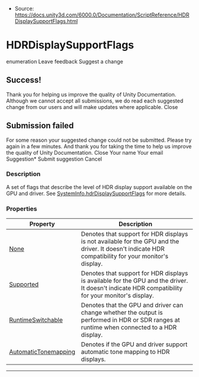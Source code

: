 * Source: https://docs.unity3d.com/6000.0/Documentation/ScriptReference/HDRDisplaySupportFlags.html

# HDRDisplaySupportFlags
enumeration
Leave feedback
Suggest a change
## Success!
Thank you for helping us improve the quality of Unity Documentation. Although we cannot accept all submissions, we do read each suggested change from our users and will make updates where applicable.
Close
## Submission failed
For some reason your suggested change could not be submitted. Please <a>try again</a> in a few minutes. And thank you for taking the time to help us improve the quality of Unity Documentation.
Close
Your name Your email Suggestion* Submit suggestion
Cancel
### Description
A set of flags that describe the level of HDR display support available on the GPU and driver.
See [SystemInfo.hdrDisplaySupportFlags](https://docs.unity3d.com/6000.0/Documentation/ScriptReference/SystemInfo-hdrDisplaySupportFlags.html) for more details.
### Properties
Property | Description  
---|---  
[None](https://docs.unity3d.com/6000.0/Documentation/ScriptReference/HDRDisplaySupportFlags.None.html) | Denotes that support for HDR displays is not available for the GPU and the driver. It doesn't indicate HDR compatibility for your monitor's display.  
[Supported](https://docs.unity3d.com/6000.0/Documentation/ScriptReference/HDRDisplaySupportFlags.Supported.html) | Denotes that support for HDR displays is available for the GPU and the driver. It doesn't indicate HDR compatibility for your monitor's display.  
[RuntimeSwitchable](https://docs.unity3d.com/6000.0/Documentation/ScriptReference/HDRDisplaySupportFlags.RuntimeSwitchable.html) | Denotes that the GPU and driver can change whether the output is performed in HDR or SDR ranges at runtime when connected to a HDR display.  
[AutomaticTonemapping](https://docs.unity3d.com/6000.0/Documentation/ScriptReference/HDRDisplaySupportFlags.AutomaticTonemapping.html) | Denotes if the GPU and driver support automatic tone mapping to HDR displays.  
* * *
